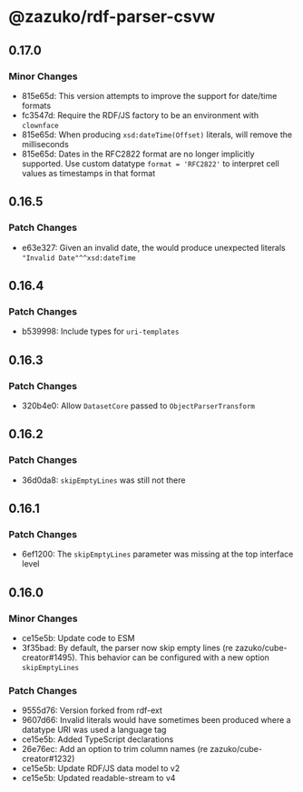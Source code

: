 # @zazuko/rdf-parser-csvw

## 0.17.0

### Minor Changes

- 815e65d: This version attempts to improve the support for date/time formats
- fc3547d: Require the RDF/JS factory to be an environment with `clownface`
- 815e65d: When producing `xsd:dateTime(Offset)` literals, will remove the milliseconds
- 815e65d: Dates in the RFC2822 format are no longer implicitly supported. Use custom datatype `format = 'RFC2822'` to interpret cell values as timestamps in that format

## 0.16.5

### Patch Changes

- e63e327: Given an invalid date, the would produce unexpected literals `"Invalid Date"^^xsd:dateTime`

## 0.16.4

### Patch Changes

- b539998: Include types for `uri-templates`

## 0.16.3

### Patch Changes

- 320b4e0: Allow `DatasetCore` passed to `ObjectParserTransform`

## 0.16.2

### Patch Changes

- 36d0da8: `skipEmptyLines` was still not there

## 0.16.1

### Patch Changes

- 6ef1200: The `skipEmptyLines` parameter was missing at the top interface level

## 0.16.0

### Minor Changes

- ce15e5b: Update code to ESM
- 3f35bad: By default, the parser now skip empty lines (re zazuko/cube-creator#1495). This behavior can be configured with a new option `skipEmptyLines`

### Patch Changes

- 9555d76: Version forked from rdf-ext
- 9607d66: Invalid literals would have sometimes been produced where a datatype URI was used a language tag
- ce15e5b: Added TypeScript declarations
- 26e76ec: Add an option to trim column names (re zazuko/cube-creator#1232)
- ce15e5b: Update RDF/JS data model to v2
- ce15e5b: Updated readable-stream to v4
